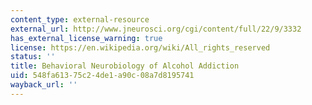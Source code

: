 ```yaml
---
content_type: external-resource
external_url: http://www.jneurosci.org/cgi/content/full/22/9/3332
has_external_license_warning: true
license: https://en.wikipedia.org/wiki/All_rights_reserved
status: ''
title: Behavioral Neurobiology of Alcohol Addiction
uid: 548fa613-75c2-4de1-a90c-08a7d8195741
wayback_url: ''
---
```

